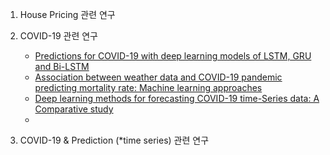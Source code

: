 1.  House Pricing 관련 연구





2. COVID-19 관련 연구
   - [Predictions for COVID-19 with deep learning models of LSTM, GRU and Bi-LSTM]()
   - [Association between weather data and COVID-19 pandemic predicting mortality rate: Machine learning approaches](https://www.sciencedirect.com/science/article/pii/S0960077920305336)
   - [Deep learning methods for forecasting COVID-19 time-Series data: A Comparative study](https://www.sciencedirect.com/science/article/pii/S096007792030518X)
   - 



3. COVID-19 & Prediction (*time series) 관련 연구
